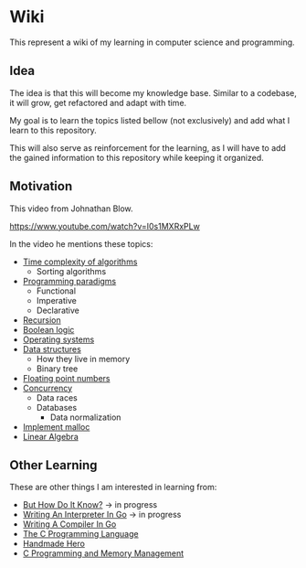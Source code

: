 # Wiki

This represent a wiki of my learning in computer science and programming.

## Idea

The idea is that this will become my knowledge base. Similar to a codebase, it will grow, get refactored and adapt with time.

My goal is to learn the topics listed bellow (not exclusively) and add what I learn to this repository.

This will also serve as reinforcement for the learning, as I will have to add the gained information to this repository while keeping it organized.

## Motivation

This video from Johnathan Blow.

https://www.youtube.com/watch?v=I0s1MXRxPLw

In the video he mentions these topics:

- [Time complexity of algorithms](/algorithms)
  - Sorting algorithms
- [Programming paradigms](/paradigms)
  - Functional
  - Imperative
  - Declarative
- [Recursion](/recursion)
- [Boolean logic](/booleans)
- [Operating systems](/operating_systems)
- [Data structures](/data_structures)
  - How they live in memory
  - Binary tree
- [Floating point numbers](/floats)
- [Concurrency](/concurrency)
  - Data races
  - Databases
    - Data normalization
- [Implement malloc](/malloc)
- [Linear Algebra](/linear_algebra)

## Other Learning

These are other things I am interested in learning from:

- [But How Do It Know?](/how_know) -> in progress
- [Writing An Interpreter In Go](/interpreter_go) -> in progress
- [Writing A Compiler In Go](/compiler_go)
- [The C Programming Language](/c_lang)
- [Handmade Hero](/handmade_hero)
- [C Programming and Memory Management](/memory_management)
